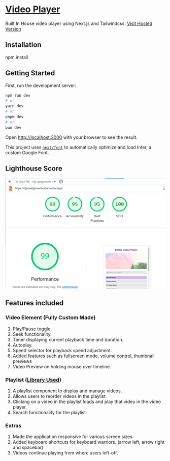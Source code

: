 # [Video Player](https://video-player-eosin.vercel.app/)

Built In House video player using Next.js and Tailwindcss.
[Visit Hosted Version][vercel]

[vercel]: https://video-player-eosin.vercel.app/ "Vercel"

## Installation

npm install

## Getting Started

First, run the development server:

```bash
npm run dev
# or
yarn dev
# or
pnpm dev
# or
bun dev
```

Open [http://localhost:3000](http://localhost:3000) with your browser to see the result.

This project uses [`next/font`](https://nextjs.org/docs/basic-features/font-optimization) to automatically optimize and load Inter, a custom Google Font.

## Lighthouse Score

![Screenshot 1](/public/assets/screenshots/lighthouseScore.png)

## Features included

### Video Element (Fully Custom Made)

1. Play/Pause toggle.
2. Seek functionality.
3. Timer displaying current playback time and duration.
4. Autoplay.
5. Speed selector for playback speed adjustment.
6. Added features such as fullscreen mode, volume control, thumbnail previews
7. Video Preview on holding mouse over timeline.

### Playlist ([Library Used](https://www.npmjs.com/package/react-beautiful-dnd))

1.  A playlist component to display and manage videos.
2.  Allows users to reorder videos in the playlist.
3.  Clicking on a video in the playlist loads and play that video in the video player.
4.  Search functionality for the playlist.

### Extras

1. Made the application responsive for various screen sizes.
2. Added keyboard shortcuts for keyboard warriors. (arrow left, arrow right and spacebar)
3. Videos continue playing from where users left-off.
